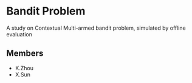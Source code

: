 # Bandit Problem
A study on Contextual Multi-armed bandit problem, simulated by offline evaluation
## Members
* K.Zhou
* X.Sun



